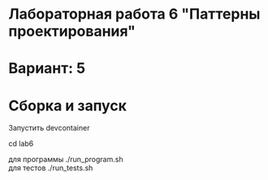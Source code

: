 # Лабораторная работа 6 "Паттерны проектирования"

# Вариант: 5

# Сборка и запуск

Запустить devcontainer

cd lab6

для программы ./run_program.sh  
для тестов ./run_tests.sh








